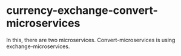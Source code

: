 # currency-exchange-convert-microservices
In this, there are two microservices. Convert-microservices is using exchange-microservices.
